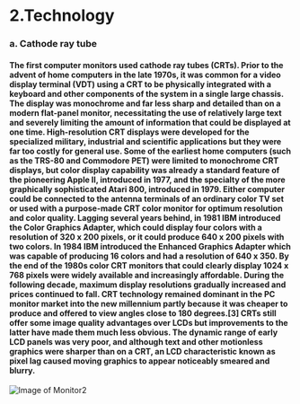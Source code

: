 # 2.Technology
### a.	Cathode ray tube
#### The first computer monitors used cathode ray tubes (CRTs). Prior to the advent of home computers in the late 1970s, it was common for a video display terminal (VDT) using a CRT to be physically integrated with a keyboard and other components of the system in a single large chassis. The display was monochrome and far less sharp and detailed than on a modern flat-panel monitor, necessitating the use of relatively large text and severely limiting the amount of information that could be displayed at one time. High-resolution CRT displays were developed for the specialized military, industrial and scientific applications but they were far too costly for general use. Some of the earliest home computers (such as the TRS-80 and Commodore PET) were limited to monochrome CRT displays, but color display capability was already a standard feature of the pioneering Apple II, introduced in 1977, and the specialty of the more graphically sophisticated Atari 800, introduced in 1979. Either computer could be connected to the antenna terminals of an ordinary color TV set or used with a purpose-made CRT color monitor for optimum resolution and color quality. Lagging several years behind, in 1981 IBM introduced the Color Graphics Adapter, which could display four colors with a resolution of 320 x 200 pixels, or it could produce 640 x 200 pixels with two colors. In 1984 IBM introduced the Enhanced Graphics Adapter which was capable of producing 16 colors and had a resolution of 640 x 350. By the end of the 1980s color CRT monitors that could clearly display 1024 x 768 pixels were widely available and increasingly affordable. During the following decade, maximum display resolutions gradually increased and prices continued to fall. CRT technology remained dominant in the PC monitor market into the new millennium partly because it was cheaper to produce and offered to view angles close to 180 degrees.[3] CRTs still offer some image quality advantages over LCDs but improvements to the latter have made them much less obvious. The dynamic range of early LCD panels was very poor, and although text and other motionless graphics were sharper than on a CRT, an LCD characteristic known as pixel lag caused moving graphics to appear noticeably smeared and blurry.
![Image of Monitor2](https://github.com/poi123456789/IT2600_FinalProject/blob/master/img/h1.jpg)
